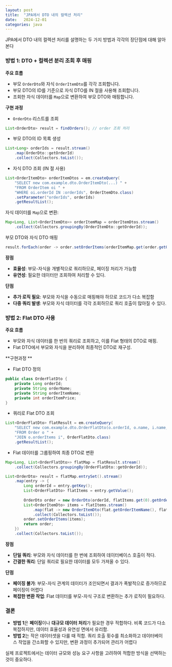 ```yaml
---
layout: post
title:  "JPA에서 DTO 내의 컬렉션 처리"
date:   2024-12-01
categories: java
---
```


JPA에서 DTO 내의 컬렉션 처리를 설명하는 두 가지 방법과 각각의 장단점에 대해 알아본다

### 방법 1: DTO + 컬렉션 분리 조회 후 매핑  ###

**주요 흐름**

- 부모 `OrderDto`와 자식 `OrderItemDto`를 각각 조회합니다.
- 부모 DTO의 ID를 기준으로 자식 DTO를 IN 절을 사용해 조회합니다.
- 조회한 자식 데이터를 `Map`으로 변환하여 부모 DTO와 매핑합니다.

**구현 과정**

- `OrderDto` 리스트를 조회

```java
List<OrderDto> result = findOrders(); // order 조회 처리
```

- 부모 DTO의 ID 목록 생성

```java
List<Long> orderIds = result.stream()
    .map(OrderDto::getOrderId)
    .collect(Collectors.toList());
```

- 자식 DTO 조회 (IN 절 사용)

```java
List<OrderItemDto> orderItemDtos = em.createQuery(
    "SELECT new com.example.dto.OrderItemDto(...) " +
    "FROM OrderItem oi " +
    "WHERE oi.orderId IN :orderIds", OrderItemDto.class)
    .setParameter("orderIds", orderIds)
    .getResultList();
```

자식 데이터를 `Map`으로 변환:

```java 
Map<Long, List<OrderItemDto>> orderItemMap = orderItemDtos.stream()
    .collect(Collectors.groupingBy(OrderItemDto::getOrderId));
```

부모 DTO와 자식 DTO 매핑

```java 
result.forEach(order -> order.setOrderItems(orderItemMap.get(order.getOrderId())));
```

**장점**

- **효율성**: 부모-자식을 개별적으로 쿼리하므로, 페이징 처리가 가능함
- **유연성**: 필요한 데이터만 조회하여 처리할 수 있다.

**단점**

- **추가 로직 필요**: 부모와 자식을 수동으로 매핑해야 하므로 코드가 다소 복잡함
- **다중 쿼리 발생**: 부모와 자식 데이터를 각각 조회하므로 쿼리 호출이 많아질 수 있다.



### 방법 2: Flat DTO 사용

**주요 흐름**

- 부모와 자식 데이터를 한 번의 쿼리로 조회하고, 이를 Flat 형태의 DTO로 매핑.
- Flat DTO에서 부모와 자식을 분리하여 최종적인 DTO로 재구성.

**구현과정 **

- Flat DTO 정의

```java
public class OrderFlatDto {
    private Long orderId;
    private String orderName;
    private String orderItemName;
    private int orderItemPrice;
}
```

- 쿼리로 Flat DTO 조회

```java
List<OrderFlatDto> flatResult = em.createQuery(
    "SELECT new com.example.dto.OrderFlatDto(o.orderId, o.name, i.name, i.price) " +
    "FROM Order o " +
    "JOIN o.orderItems i", OrderFlatDto.class)
    .getResultList();

```

- Flat 데이터를 그룹핑하여 최종 DTO로 변환

```java 
Map<Long, List<OrderFlatDto>> flatMap = flatResult.stream()
    .collect(Collectors.groupingBy(OrderFlatDto::getOrderId));

List<OrderDto> result = flatMap.entrySet().stream()
    .map(entry -> {
        Long orderId = entry.getKey();
        List<OrderFlatDto> flatItems = entry.getValue();
        
        OrderDto order = new OrderDto(orderId, flatItems.get(0).getOrderName());
        List<OrderItemDto> items = flatItems.stream()
            .map(flat -> new OrderItemDto(flat.getOrderItemName(), flat.getOrderItemPrice()))
            .collect(Collectors.toList());
        order.setOrderItems(items);
        return order;
    })
    .collect(Collectors.toList());

```

**장점**

- **단일 쿼리**: 부모와 자식 데이터를 한 번에 조회하여 데이터베이스 호출이 적다.
- **간결한 쿼리**: 단일 쿼리로 필요한 데이터를 모두 가져올 수 있다.

**단점**

- **페이징 불가**: 부모-자식 관계의 데이터가 조인되면서 결과가 폭발적으로 증가하므로 페이징이 어렵다
- **복잡한 변환 작업**: Flat 데이터를 부모-자식 구조로 변환하는 추가 로직이 필요하다.

### **결론**

- **방법 1**은 **페이징**이나 **대규모 데이터 처리**가 필요한 경우 적합하다. 비록 코드가 다소 복잡하지만, 데이터 효율성과 유연성 면에서 유리함.
- **방법 2**는 작은 데이터셋을 다룰 때 적합. 쿼리 호출 횟수를 최소화하고 데이터베이스 작업을 간소화할 수 있지만, 변환 과정이 추가되어 관리가 어렵다

실제 프로젝트에서는 데이터 규모와 성능 요구 사항을 고려하여 적합한 방식을 선택하는 것이 중요하다.
